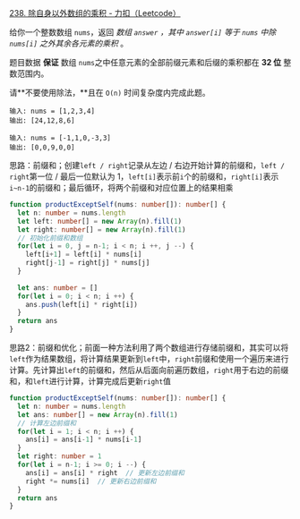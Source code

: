 [238. 除自身以外数组的乘积 - 力扣（Leetcode）](https://leetcode.cn/problems/product-of-array-except-self/description/?envType=study-plan-v2&id=leetcode-75)

给你一个整数数组 `nums`，返回 *数组 `answer` ，其中 `answer[i]` 等于 `nums` 中除 `nums[i]` 之外其余各元素的乘积* 。

题目数据 **保证** 数组 `nums`之中任意元素的全部前缀元素和后缀的乘积都在 **32 位** 整数范围内。

请**不要使用除法，**且在 `O(n)` 时间复杂度内完成此题。

```
输入: nums = [1,2,3,4]
输出: [24,12,8,6]

输入: nums = [-1,1,0,-3,3]
输出: [0,0,9,0,0]
```

思路：前缀和；创建`left / right`记录从左边 / 右边开始计算的前缀和，`left / right`第一位 / 最后一位默认为 1，`left[i]`表示前`i`个的前缀和，`right[i]`表示`i~n-1`的前缀和；最后循环，将两个前缀和对应位置上的结果相乘

```typescript
function productExceptSelf(nums: number[]): number[] {
  let n: number = nums.length
  let left: number[] = new Array(n).fill(1)
  let right: number[] = new Array(n).fill(1)
  // 初始化前缀和数组
  for(let i = 0, j = n-1; i < n; i ++, j --) {
    left[i+1] = left[i] * nums[i]
    right[j-1] = right[j] * nums[j]
  }
  
  let ans: number = []
  for(let i = 0; i < n; i ++) {
    ans.push(left[i] * right[i])
  }
  return ans
}
```

思路2：前缀和优化；前面一种方法利用了两个数组进行存储前缀和，其实可以将`left`作为结果数组，将计算结果更新到`left`中，`right`前缀和使用一个遍历来进行计算。先计算出`left`的前缀和，然后从后面向前遍历数组，`right`用于右边的前缀和，和`left`进行计算，计算完成后更新`right`值

```typescript
function productExceptSelf(nums: number[]): number[] {
  let n: number = nums.length
  let ans: number[] = new Array(n).fill(1)
  // 计算左边前缀和
  for(let i = 1; i < n; i ++) {
    ans[i] = ans[i-1] * nums[i-1]
  }
  let right: number = 1
  for(let i = n-1; i >= 0; i --) {
    ans[i] = ans[i] * right  // 更新左边前缀和
    right *= nums[i]  // 更新右边前缀和
  }
  return ans
}
```

